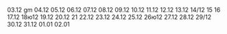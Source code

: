 03.12 gm
04.12
05.12
06.12
07.12
08.12
09.12
10.12
11.12
12.12
13.12
14/12
15
16
17.12
18ю12
19.12
20.12
21
22.12
23.12
24.12
25.12
26ю12
27.12
28.12
29/12
30.12
31.12
01.01
02.01
